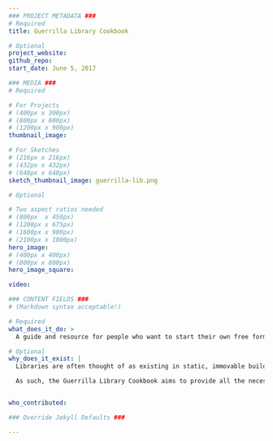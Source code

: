 ```yaml
---
### PROJECT METADATA ###
# Required
title: Guerrilla Library Cookbook

# Optional
project_website:
github_repo:
start_date: June 5, 2017

### MEDIA ###
# Required

# For Projects
# (400px x 300px)
# (800px x 600px)
# (1200px x 900px)
thumbnail_image:

# For Sketches
# (216px x 216px)
# (432px x 432px)
# (648px x 648px)
sketch_thumbnail_image: guerrilla-lib.png

# Optional

# Two aspect ratios needed
# (800px  x 450px)
# (1200px x 675px)
# (1600px x 900px)
# (2100px x 1000px)
hero_image:
# (400px x 400px)
# (800px x 800px)
hero_image_square:

video:

### CONTENT FIELDS ###
# (Markdown syntax acceptable!)

# Required
what_does_it_do: >
  A guide and resource for people who want to start their own free form library

# Optional
why_does_it_exist: |
  Libraries are often thought of as existing in static, immovable buildings. Recently however, people have started to set up free form libraries all over the world that defy convention. From mobile libraries that exist without a permanent location to centers of learning and innovation in activist spaces, libraries provide considerable benefits for the communities they serve.

  As such, the Guerrilla Library Cookbook aims to provide all the necessary information and resources needed for anyone to start their own free form library. It will ask the reader pertinent questions about their project, and will guide them from set-up, to wrap-up.


who_contributed:

### Override Jekyll Defaults ###

---
```

